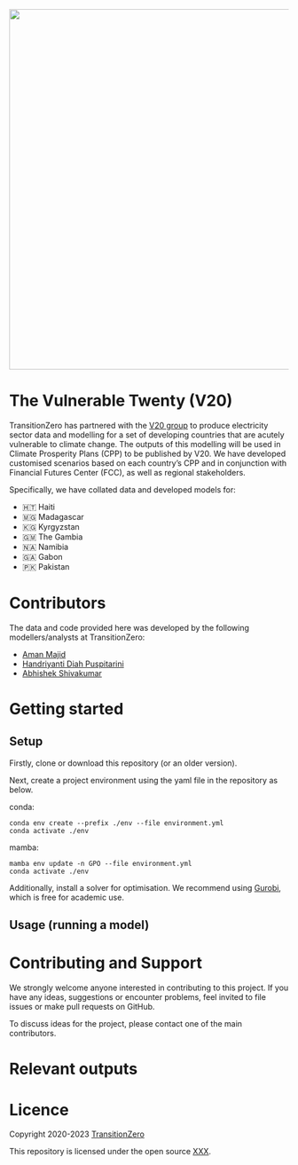 
<img src="https://github.com/transition-zero/V20/blob/main/data/assets/readme-banner.png" alt="" width="650" align="center">

# The Vulnerable Twenty (V20)

TransitionZero has partnered with the [V20 group](https://www.v-20.org/) to produce electricity sector data and modelling for a set of developing countries that are acutely vulnerable to climate change. The outputs of this modelling will be used in Climate Prosperity Plans (CPP) to be published by V20. We have developed customised scenarios based on each country’s CPP and in conjunction with Financial Futures Center (FCC), as well as regional stakeholders.

Specifically, we have collated data and developed models for:

- 🇭🇹 Haiti
- 🇲🇬 Madagascar
- 🇰🇬 Kyrgyzstan
- 🇬🇲 The Gambia
- 🇳🇦 Namibia 
- 🇬🇦 Gabon
- 🇵🇰 Pakistan

# Contributors
The data and code provided here was developed by the following modellers/analysts at TransitionZero:

- [Aman Majid](https://www.transitionzero.org/team/aman-majid)
- [Handriyanti Diah Puspitarini](https://www.transitionzero.org/team/handriyanti-diah-puspitarini)
- [Abhishek Shivakumar](https://www.transitionzero.org/team/abhishek-shivakumar)

# Getting started

## Setup
Firstly, clone or download this repository (or an older version). 

Next, create a project environment using the yaml file in the repository as below.

conda:

```
conda env create --prefix ./env --file environment.yml
conda activate ./env
```

mamba:

```
mamba env update -n GPO --file environment.yml
conda activate ./env
```

Additionally, install a solver for optimisation. We recommend using [Gurobi](https://www.gurobi.com/downloads/), which is free for academic use.

## Usage (running a model)

# Contributing and Support

We strongly welcome anyone interested in contributing to this project. If you have any ideas, suggestions or encounter problems, feel invited to file issues or make pull requests on GitHub.

To discuss ideas for the project, please contact one of the main contributors. 

# Relevant outputs

# Licence

Copyright 2020-2023 [TransitionZero](https://www.transitionzero.org/)

This repository is licensed under the open source [XXX](...).
